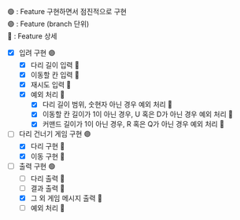 🟢 : Feature 구현하면서 점진적으로 구현 <br>
🟣 : Feature (branch 단위) <br>
🔹 : Feature 상세 <br>

- [x] 입려 구현 🟣
  - [x] 다리 길이 입력 🔹
  - [x] 이동할 칸 입력 🔹
  - [x] 재시도 입력 🔹
  - [x] 예외 처리 🔹
    - [x] 다리 길이 범위, 숫현자 아닌 경우 예외 처리 🔹
    - [x] 이동할 칸 길이가 1이 아닌 경우, U 혹은 D가 아닌 경우 예외 처리 🔹 
    - [x] 커맨드 길이가 1이 아닌 경우, R 혹은 Q가 아닌 경우 예외 처리 🔹
- [ ] 다리 건너기 게임 구현 🟣
  - [x] 다리 구현 🔹
  - [x] 이동 구현 🔹
- [ ] 출력 구현 🟢
  - [ ] 다리 출력 🔹
  - [ ] 결과 출력 🔹
  - [x] 그 외 게임 메시지 출력 🔹
  - [ ] 예외 처리 🔹